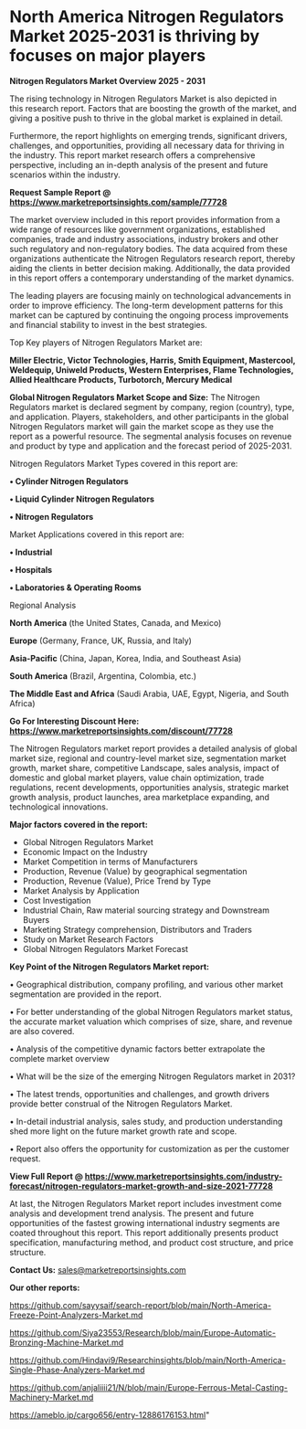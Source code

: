 # North America Nitrogen Regulators Market 2025-2031 is thriving by focuses on major players

<Strong> Nitrogen Regulators Market Overview 2025 - 2031</strong>

The rising technology in Nitrogen Regulators Market is also depicted in this research report. Factors that are boosting the growth of the market, and giving a positive push to thrive in the global market is explained in detail.

Furthermore, the report highlights on emerging trends, significant drivers, challenges, and opportunities, providing all necessary data for thriving in the industry. This report market research offers a comprehensive perspective, including an in-depth analysis of the present and future scenarios within the industry.

<strong>Request Sample Report @ <a href=https://www.marketreportsinsights.com/sample/77728>https://www.marketreportsinsights.com/sample/77728</a></strong>

The market overview included in this report provides information from a wide range of resources like government organizations, established companies, trade and industry associations, industry brokers and other such regulatory and non-regulatory bodies. The data acquired from these organizations authenticate the Nitrogen Regulators research report, thereby aiding the clients in better decision making. Additionally, the data provided in this report offers a contemporary understanding of the market dynamics.

The leading players are focusing mainly on technological advancements in order to improve efficiency. The long-term development patterns for this market can be captured by continuing the ongoing process improvements and financial stability to invest in the best strategies.

Top Key players of Nitrogen Regulators Market are:

<strong>Miller Electric, Victor Technologies, Harris, Smith Equipment, Mastercool, Weldequip, Uniweld Products, Western Enterprises, Flame Technologies, Allied Healthcare Products, Turbotorch, Mercury Medical</strong>

<strong><b>Global Nitrogen Regulators Market Scope and Size:</b></strong>
The Nitrogen Regulators market is declared segment by company, region (country), type, and application. Players, stakeholders, and other participants in the global Nitrogen Regulators market will gain the market scope as they use the report as a powerful resource. The segmental analysis focuses on revenue and product by type and application and the forecast period of 2025-2031.

Nitrogen Regulators Market Types covered in this report are:

<strong>• Cylinder Nitrogen Regulators

• Liquid Cylinder Nitrogen Regulators

• Nitrogen Regulators</strong>

Market Applications covered in this report are:

<strong>• Industrial

• Hospitals

• Laboratories & Operating Rooms</strong> 

Regional Analysis

<strong>North America</strong> (the United States, Canada, and Mexico)

<strong>Europe</strong> (Germany, France, UK, Russia, and Italy)

<strong>Asia-Pacific</strong> (China, Japan, Korea, India, and Southeast Asia)

<strong>South America</strong> (Brazil, Argentina, Colombia, etc.)

<strong>The Middle East and Africa</strong> (Saudi Arabia, UAE, Egypt, Nigeria, and South Africa)

<strong>Go For Interesting Discount Here: <a href=https://www.marketreportsinsights.com/discount/77728>https://www.marketreportsinsights.com/discount/77728</a></strong>

The Nitrogen Regulators market report provides a detailed analysis of global market size, regional and country-level market size, segmentation market growth, market share, competitive Landscape, sales analysis, impact of domestic and global market players, value chain optimization, trade regulations, recent developments, opportunities analysis, strategic market growth analysis, product launches, area marketplace expanding, and technological innovations.

<strong><b>Major factors covered in the report:</b></strong>
<ul>
  <li>Global Nitrogen Regulators Market </li>
  <li>Economic Impact on the Industry</li>
  <li>Market Competition in terms of Manufacturers</li>
  <li>Production, Revenue (Value) by geographical segmentation</li>
  <li>Production, Revenue (Value), Price Trend by Type</li>
  <li>Market Analysis by Application</li>
  <li>Cost Investigation</li>
  <li>Industrial Chain, Raw material sourcing strategy and Downstream Buyers</li>
  <li>Marketing Strategy comprehension, Distributors and Traders</li>
  <li>Study on Market Research Factors</li>
  <li>Global Nitrogen Regulators Market Forecast</li>
</ul>

<strong><b>Key Point of the Nitrogen Regulators Market report:</b></strong>

• Geographical distribution, company profiling, and various other market segmentation are provided in the report.

• For better understanding of the global Nitrogen Regulators market status, the accurate market valuation which comprises of size, share, and revenue are also covered.

• Analysis of the competitive dynamic factors better extrapolate the complete market overview

• What will be the size of the emerging Nitrogen Regulators market in 2031?

• The latest trends, opportunities and challenges, and growth drivers provide better construal of the Nitrogen Regulators Market.

• In-detail industrial analysis, sales study, and production understanding shed more light on the future market growth rate and scope.

• Report also offers the opportunity for customization as per the customer request.

<strong><b>View Full Report @ <a href=https://www.marketreportsinsights.com/industry-forecast/nitrogen-regulators-market-growth-and-size-2021-77728>https://www.marketreportsinsights.com/industry-forecast/nitrogen-regulators-market-growth-and-size-2021-77728</a></b></strong>


At last, the Nitrogen Regulators Market report includes investment come analysis and development trend analysis. The present and future opportunities of the fastest growing international industry segments are coated throughout this report. This report additionally presents product specification, manufacturing method, and product cost structure, and price structure.

<strong>Contact Us:</strong>
sales@marketreportsinsights.com

<strong>Our other reports:</strong>

<a href=https://github.com/sayysaif/search-report/blob/main/North-America-Freeze-Point-Analyzers-Market.md>https://github.com/sayysaif/search-report/blob/main/North-America-Freeze-Point-Analyzers-Market.md</a>

<a href=https://github.com/Siya23553/Research/blob/main/Europe-Automatic-Bronzing-Machine-Market.md>https://github.com/Siya23553/Research/blob/main/Europe-Automatic-Bronzing-Machine-Market.md</a>

<a href=https://github.com/Hindavi9/Researchinsights/blob/main/North-America-Single-Phase-Analyzers-Market.md>https://github.com/Hindavi9/Researchinsights/blob/main/North-America-Single-Phase-Analyzers-Market.md</a>

<a href=https://github.com/anjaliiii21/N/blob/main/Europe-Ferrous-Metal-Casting-Machinery-Market.md>https://github.com/anjaliiii21/N/blob/main/Europe-Ferrous-Metal-Casting-Machinery-Market.md</a>

<a href=https://ameblo.jp/cargo656/entry-12886176153.html>https://ameblo.jp/cargo656/entry-12886176153.html</a>"
